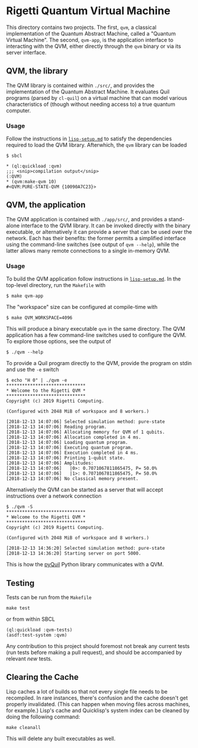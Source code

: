# Rigetti Quantum Virtual Machine

This directory contains two projects. The first, `qvm`, a classical
implementation of the Quantum Abstract Machine, called a "Quantum
Virtual Machine". The second, `qvm-app`, is the application interface to
interacting with the QVM, either directly through the `qvm` binary or
via its server interface.

## QVM, the library

The QVM library is contained within `./src/`, and provides the
implementation of the Quantum Abstract Machine. It evaluates Quil
programs (parsed by `cl-quil`) on a virtual machine that can model
various characteristics of (though without needing access to) a true
quantum computer.

### Usage

Follow the instructions in [`lisp-setup.md`](doc/lisp-setup.md) to
satisfy the dependencies required to load the QVM library. Afterwhich,
the `qvm` library can be loaded

```
$ sbcl

* (ql:quickload :qvm)
;;; <snip>compilation output</snip>
(:QVM)
* (qvm:make-qvm 10)
#<QVM:PURE-STATE-QVM {10090A7C23}>
```

## QVM, the application

The QVM application is contained with `./app/src/`, and provides a
stand-alone interface to the QVM library. It can be invoked directly
with the binary executable, or alternatively it can provide a server
that can be used over the network. Each has their benefits: the former
permits a simplified interface using the command-line switches (see
output of `qvm --help`), while the latter allows many remote
connections to a single in-memory QVM.

### Usage

To build the QVM application follow instructions in
[`lisp-setup.md`](doc/lisp-setup.md). In the top-level directory, run
the `Makefile` with

```
$ make qvm-app
```

The "workspace" size can be configured at compile-time with

```
$ make QVM_WORKSPACE=4096
```

This will produce a binary executable `qvm` in the same directory. The
QVM application has a few command-line switches used to configure the
QVM. To explore those options, see the output of 

```
$ ./qvm --help
```

To provide a Quil program directly to the QVM, provide the program on
stdin and use the `-e` switch

```
$ echo "H 0" | ./qvm -e
******************************
* Welcome to the Rigetti QVM *
******************************
Copyright (c) 2019 Rigetti Computing.

(Configured with 2048 MiB of workspace and 8 workers.)

[2018-12-13 14:07:06] Selected simulation method: pure-state
[2018-12-13 14:07:06] Reading program.
[2018-12-13 14:07:06] Allocating memory for QVM of 1 qubits.
[2018-12-13 14:07:06] Allocation completed in 4 ms.
[2018-12-13 14:07:06] Loading quantum program.
[2018-12-13 14:07:06] Executing quantum program.
[2018-12-13 14:07:06] Execution completed in 4 ms.
[2018-12-13 14:07:06] Printing 1-qubit state.
[2018-12-13 14:07:06] Amplitudes:
[2018-12-13 14:07:06]   |0>: 0.7071067811865475, P= 50.0%
[2018-12-13 14:07:06]   |1>: 0.7071067811865475, P= 50.0%
[2018-12-13 14:07:06] No classical memory present.
```

Alternatively the QVM can be started as a server that will accept
instructions over a network connection

```
$ ./qvm -S
******************************
* Welcome to the Rigetti QVM *
******************************
Copyright (c) 2019 Rigetti Computing.

(Configured with 2048 MiB of workspace and 8 workers.)

[2018-12-13 14:36:20] Selected simulation method: pure-state
[2018-12-13 14:36:20] Starting server on port 5000.
```

This is how the [pyQuil](https://github.com/rigetti/pyquil) Python
library communicates with a QVM.

## Testing

Tests can be run from the `Makefile` 

```
make test
```

or from within SBCL

```
(ql:quickload :qvm-tests)
(asdf:test-system :qvm)
```

Any contribution to this project should foremost not break any current
tests (run tests before making a pull request), and should be
accompanied by relevant *new* tests.

## Clearing the Cache

Lisp caches a lot of builds so that not every single file needs to be
recompiled. In rare instances, there's confusion and the cache doesn't
get properly invalidated. (This can happen when moving files across
machines, for example.) Lisp's cache and Quicklisp's system index can
be cleaned by doing the following command:

```
make cleanall
```

This will delete any built executables as well.
